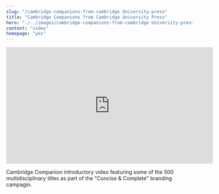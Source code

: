 ```yaml
--- 
slug: "/cambridge-companions-from-cambridge University-press"
title: "Cambridge Companions from Cambridge University Press"
hero: "./../images/cambridge-companions-from-cambridge University-press.jpg"
content: "video"
homepage: "yes"
---
```


<iframe width="560" height="315" src="https://www.youtube.com/embed/WkojVoy31Ak" frameborder="0" allow="accelerometer; autoplay; encrypted-media; gyroscope; picture-in-picture" allowfullscreen></iframe>

Cambridge Companion introductory video featuring some of the 500 multidisciplinary titles as part of the "Concise & Complete" branding campagin. 
